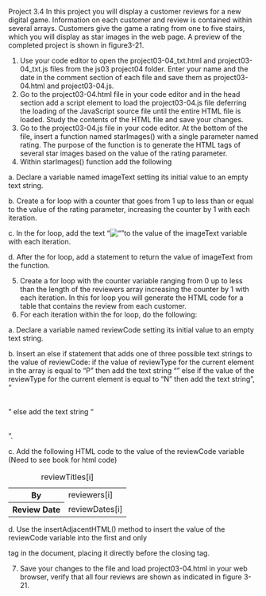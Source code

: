 Project 3.4
	In this project you will display a customer reviews for a new digital game. Information on each customer and review is contained within several arrays. Customers give the game a rating from one to five stairs, which you will display as star images in the web page. A preview of the completed project is shown in figure3-21. 
 
1. Use your code editor to open the project03-04_txt.html and project03-04_txt.js files from the js03 project04 folder. Enter your name and the date in the comment section of each file and save them as project03-04.html and project03-04.js. 
2. Go to the project03-04.html file in your code editor and in the head section add a script element to load the project03-04.js file deferring the loading of the JavaScript source file until the entire HTML file is loaded. Study the contents of the HTML file and save your changes. 
3. Go to the project03-04.js file in your code editor. At the bottom of the file, insert a function named starImages() with a single parameter named rating. The purpose of the function is to generate the HTML tags of several star images based on the value of the rating parameter. 
4. Within starImages() function add the following

a. Declare a variable named imageText setting its initial value to an empty text string.

b. Create a for loop with a counter that goes from 1 up to less than or equal to the value of the rating parameter, increasing the counter by 1 with each iteration.

c. In the for loop, add the text “<img src= ‘star.png’ alt= “>”to the value of the imageText variable with each iteration.

d. After the for loop, add a statement to return the value of imageText from the function. 

5. Create a for loop with the counter variable ranging from 0 up to less than the length of the reviewers array increasing the counter by 1 with each iteration. In this for loop you will generate the HTML code for a table that contains the review from each customer. 
6. For each iteration within the for loop, do the following:
   
a. Declare a variable named reviewCode setting its initial value to an empty text string. 

b. Insert an else if statement that adds one of three possible text strings to the value of reviewCode: if the value of reviewType for the current element in the array is equal to “P” then add the text string “<table class=’prime’>” else if the value of the reviewType for the current element is equal to “N” then add the text string”, “<table class =’new’>” else add the text string “<table>”. 

c. Add the following HTML code to the value of the reviewCode variable (Need to see book for html code)
<caption>reviewTitles[i]</caption>
<tr><th>By</th><td>reviewers[i]</td></tr>
<tr><th>Review Date</th><td>reviewDates[i]</td></tr>
</table>

d. Use the insertAdjacentHTML() method to insert the value of the reviewCode variable into the first and only <article> tag in  the document, placing it directly before the closing tag. 

7. Save your changes to the file and load project03-04.html in your web browser, verify that all four reviews are shown as indicated in figure 3-21.


